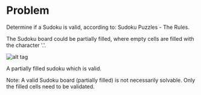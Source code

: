 Problem
===
Determine if a Sudoku is valid, according to: Sudoku Puzzles - The Rules.

The Sudoku board could be partially filled, where empty cells are filled with the character '.'.

![alt tag](https://raw.githubusercontent.com/baiyubin/leetcode/master/isValidSudoku/250px-Sudoku-by-L2G-20050714.svg.png)

A partially filled sudoku which is valid.

Note:
A valid Sudoku board (partially filled) is not necessarily solvable. Only the filled cells need to be validated.
